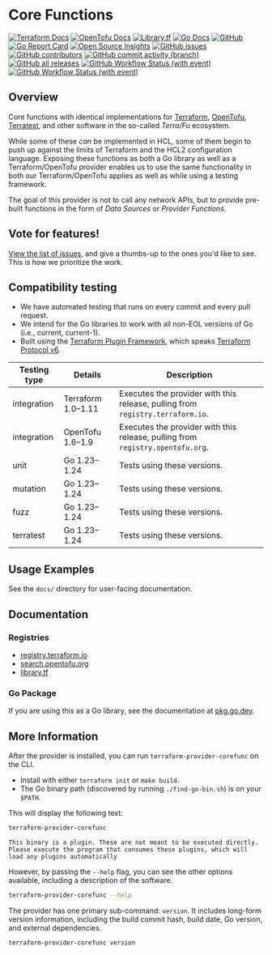 # Core Functions

[![Terraform Docs](https://img.shields.io/badge/Terraform-Docs-7B42BC?style=for-the-badge)](https://registry.terraform.io/providers/northwood-labs/corefunc/latest/docs)
[![OpenTofu Docs](https://img.shields.io/badge/OpenTofu-Docs-FEDA15?style=for-the-badge)](https://search.opentofu.org/provider/northwood-labs/corefunc/latest)
[![Library.tf](https://img.shields.io/badge/Library.tf-Docs-B3DBF1?style=for-the-badge)](https://library.tf/providers/northwood-labs/corefunc/latest)
[![Go Docs](https://img.shields.io/badge/Go-Docs-blue?style=for-the-badge)](https://pkg.go.dev/github.com/northwood-labs/terraform-provider-corefunc)
[![GitHub](https://img.shields.io/github/license/northwood-labs/terraform-provider-corefunc?style=for-the-badge)](https://opensource.org/licenses/Apache-2.0)
[![Go Report Card](https://goreportcard.com/badge/github.com/northwood-labs/terraform-provider-corefunc?style=for-the-badge)](https://goreportcard.com/report/github.com/northwood-labs/terraform-provider-corefunc)
[![Open Source Insights](https://img.shields.io/badge/Open_Source-Insights-000000?style=for-the-badge)](https://deps.dev/project/github/northwood-labs%2Fterraform-provider-corefunc)
[![GitHub issues](https://img.shields.io/github/issues/northwood-labs/terraform-provider-corefunc?style=for-the-badge)](https://github.com/northwood-labs/terraform-provider-corefunc/issues)
[![GitHub contributors](https://img.shields.io/github/contributors/northwood-labs/terraform-provider-corefunc?style=for-the-badge)](https://github.com/northwood-labs/terraform-provider-corefunc/graphs/contributors)
[![GitHub commit activity (branch)](https://img.shields.io/github/commit-activity/m/northwood-labs/terraform-provider-corefunc?style=for-the-badge)](https://github.com/northwood-labs/terraform-provider-corefunc/commits/main/)
[![GitHub all releases](https://img.shields.io/github/downloads/northwood-labs/terraform-provider-corefunc/total?style=for-the-badge)](https://github.com/northwood-labs/terraform-provider-corefunc/releases)
[![GitHub Workflow Status (with event)](https://img.shields.io/github/actions/workflow/status/northwood-labs/terraform-provider-corefunc/test.yml?style=for-the-badge&label=Tests)](https://github.com/northwood-labs/terraform-provider-corefunc/actions/workflows/test.yml)
[![GitHub Workflow Status (with event)](https://img.shields.io/github/actions/workflow/status/northwood-labs/terraform-provider-corefunc/release.yml?style=for-the-badge&label=Release)](https://github.com/northwood-labs/terraform-provider-corefunc/actions/workflows/release.yml)

## Overview

Core functions with identical implementations for [Terraform], [OpenTofu], [Terratest], and other software in the so-called _Terra/Fu_ ecosystem.

While some of these _can_ be implemented in HCL, some of them begin to push up against the limits of Terraform and the HCL2 configuration language. Exposing these functions as both a Go library as well as a Terraform/OpenTofu provider enables us to use the same functionality in both our Terraform/OpenTofu applies as well as while using a testing framework.

The goal of this provider is not to call any network APIs, but to provide pre-built functions in the form of _Data Sources_ or _Provider Functions_.

## Vote for features!

[View the list of issues](https://github.com/northwood-labs/terraform-provider-corefunc/issues?q=is%3Aissue+is%3Aopen+sort%3Areactions-%2B1-desc), and give a thumbs-up to the ones you'd like to see. This is how we prioritize the work.

## Compatibility testing

* We have automated testing that runs on every commit and every pull request.
* We intend for the Go libraries to work with all non-EOL versions of Go (i.e., current, current-1).
* Built using the [Terraform Plugin Framework][TPF], which speaks [Terraform Protocol v6][tfproto6].

| Testing type | Details            | Description                                                                    |
|--------------|--------------------|--------------------------------------------------------------------------------|
| integration  | Terraform 1.0–1.11 | Executes the provider with this release, pulling from `registry.terraform.io`. |
| integration  | OpenTofu 1.6–1.9   | Executes the provider with this release, pulling from `registry.opentofu.org`. |
| unit         | Go 1.23–1.24       | Tests using these versions.                                                    |
| mutation     | Go 1.23–1.24       | Tests using these versions.                                                    |
| fuzz         | Go 1.23–1.24       | Tests using these versions.                                                    |
| terratest    | Go 1.23–1.24       | Tests using these versions.                                                    |

## Usage Examples

See the `docs/` directory for user-facing documentation.

## Documentation

### Registries

* [registry.terraform.io](https://registry.terraform.io/providers/northwood-labs/corefunc/latest/docs)
* [search.opentofu.org](https://search.opentofu.org/provider/northwood-labs/corefunc/latest)
* [library.tf](https://library.tf/providers/northwood-labs/corefunc/latest)

### Go Package

If you are using this as a Go library, see the documentation at [pkg.go.dev](https://pkg.go.dev/github.com/northwood-labs/terraform-provider-corefunc).

## More Information

After the provider is installed, you can run `terraform-provider-corefunc` on the CLI.

* Install with either `terraform init` or `make build`.
* The Go binary path (discovered by running `./find-go-bin.sh`) is on your `$PATH`.

This will display the following text:

```bash
terraform-provider-corefunc
```

```plain
This binary is a plugin. These are not meant to be executed directly.
Please execute the program that consumes these plugins, which will
load any plugins automatically
```

However, by passing the `--help` flag, you can see the other options available, including a description of the software.

```bash
terraform-provider-corefunc --help
```

The provider has one primary sub-command: `version`. It includes long-form version information, including the build commit hash, build date, Go version, and external dependencies.

```bash
terraform-provider-corefunc version
```

[alerts]: https://registry.terraform.io/providers/PagerDuty/pagerduty/latest
[archive]: https://registry.terraform.io/providers/hashicorp/archive/latest/docs
[code repositories]: https://registry.terraform.io/providers/integrations/github/latest/docs
[content delivery]: https://registry.terraform.io/providers/fastly/fastly/latest/docs
[cryptographic signatures]: https://registry.terraform.io/providers/chainguard-dev/cosign/latest/docs
[DNS records]: https://registry.terraform.io/providers/infobloxopen/infoblox/latest/docs
[external]: https://registry.terraform.io/providers/hashicorp/external/latest/docs
[feature flags]: https://registry.terraform.io/providers/launchdarkly/launchdarkly/latest/docs
[identity and access management]: https://registry.terraform.io/providers/okta/okta/latest/docs
[local]: https://registry.terraform.io/providers/hashicorp/local/latest/docs
[monitoring]: https://registry.terraform.io/providers/DataDog/datadog/latest
[OpenTofu]: https://opentofu.org
[order a pizza]: https://registry.terraform.io/providers/MNThomson/dominos/latest/docs
[passwords]: https://registry.terraform.io/providers/1Password/onepassword/latest/docs
[Terraform]: https://terraform.io
[Terratest]: https://terratest.gruntwork.io
[tfproto6]: https://developer.hashicorp.com/terraform/plugin/terraform-plugin-protocol#protocol-version-6
[TPF]: https://github.com/hashicorp/terraform-plugin-framework
[zero trust network access]: https://registry.terraform.io/providers/zscaler/zpa/latest/docs
